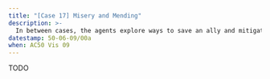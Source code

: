 ```yaml
---
title: "[Case 17] Misery and Mending"
description: >-
  In between cases, the agents explore ways to save an ally and mitigate their Fluxwarp.
datestamp: 50-06-09/00a
when: AC50 Vis 09
---
```


TODO

